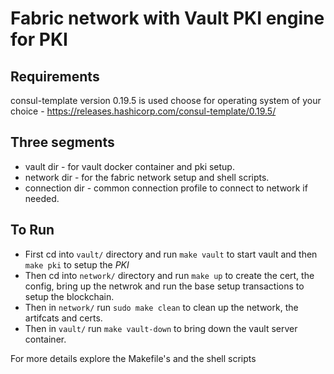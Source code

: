 Fabric network with Vault PKI engine for PKI
============================================

Requirements
------------
consul-template version 0.19.5 is used choose for operating system of your choice - https://releases.hashicorp.com/consul-template/0.19.5/

Three segments 
--------------

* vault dir - for vault docker container and pki setup.
* network dir - for the fabric network setup and shell scripts.
* connection dir - common connection profile to connect to network if needed.


To Run
------

* First cd into `vault/` directory and run `make vault` to start vault and then `make pki` to setup the *PKI*
* Then cd into `network/` directory and run `make up` to create the cert, the config, bring up the netwrok and run the base setup transactions to setup the blockchain.
* Then in `network/` run `sudo make clean` to clean up the network, the artifcats and certs.
* Then in `vault/` run `make vault-down` to bring down the vault server container.

For more details explore the Makefile's and the shell scripts